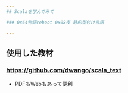```yaml
---
## Scalaを学んでみて

### 0x64物語reboot 0x08夜 静的型付け言語

---
```

## 使用した教材

### https://github.com/dwango/scala_text

- PDFもWebもあって便利
